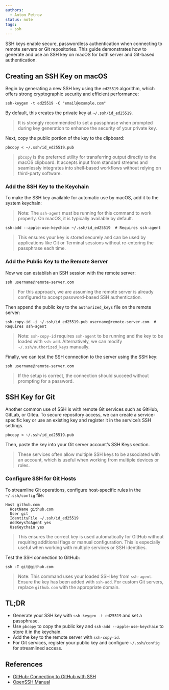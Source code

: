 ```yaml
---
authors:
  - Anton Petrov
status: note
tags:
  - ssh
---
```


SSH keys enable secure, passwordless authentication when connecting to remote servers or Git repositories. This guide demonstrates how to generate and use an SSH key on macOS for both server and Git-based authentication.

## Creating an SSH Key on macOS

Begin by generating a new SSH key using the `ed25519` algorithm, which offers strong cryptographic security and efficient performance:

```shell
ssh-keygen -t ed25519 -C "email@example.com"
```

By default, this creates the private key at `~/.ssh/id_ed25519`.

> It is strongly recommended to set a passphrase when prompted during key generation to enhance the security of your private key.

Next, copy the public portion of the key to the clipboard:

```shell
pbcopy < ~/.ssh/id_ed25519.pub
```

> `pbcopy` is the preferred utility for transferring output directly to the macOS clipboard. It accepts input from standard streams and seamlessly integrates into shell-based workflows without relying on third-party software.

### Add the SSH Key to the Keychain

To make the SSH key available for automatic use by macOS, add it to the system keychain:

> Note: The `ssh-agent` must be running for this command to work properly. On macOS, it is typically available by default.

```shell
ssh-add --apple-use-keychain ~/.ssh/id_ed25519  # Requires ssh-agent
```

> This ensures your key is stored securely and can be used by applications like Git or Terminal sessions without re-entering the passphrase each time.

### Add the Public Key to the Remote Server

Now we can establish an SSH session with the remote server:

```shell
ssh username@remote-server.com
```

> For this approach, we are assuming the remote server is already configured to accept password-based SSH authentication.

Then append the public key to the `authorized_keys` file on the remote server:

```shell
ssh-copy-id -i ~/.ssh/id_ed25519.pub username@remote-server.com  # Requires ssh-agent
```

> Note: `ssh-copy-id` requires `ssh-agent` to be running and the key to be loaded with `ssh-add`. Alternatively, we can modify `~/.ssh/authorized_keys` manually.

Finally, we can test the SSH connection to the server using the SSH key:

```shell
ssh username@remote-server.com
```

> If the setup is correct, the connection should succeed without prompting for a password.

## SSH Key for Git

Another common use of SSH is with remote Git services such as GitHub, GitLab, or Gitea. To secure repository access, we can create a service-specific key or use an existing key and register it in the service’s SSH settings.

```shell
pbcopy < ~/.ssh/id_ed25519.pub
```

Then, paste the key into your Git server account’s SSH Keys section.

> These services often allow multiple SSH keys to be associated with an account, which is useful when working from multiple devices or roles.

### Configure SSH for Git Hosts

To streamline Git operations, configure host-specific rules in the `~/.ssh/config` file:

```config
Host github.com
  HostName github.com
  User git
  IdentityFile ~/.ssh/id_ed25519
  AddKeysToAgent yes
  UseKeychain yes
```

> This ensures the correct key is used automatically for GitHub without requiring additional flags or manual configuration. This is especially useful when working with multiple services or SSH identities.

Test the SSH connection to GitHub:

```shell
ssh -T git@github.com
```

> Note: This command uses your loaded SSH key from `ssh-agent`. Ensure the key has been added with `ssh-add`. For custom Git servers, replace `github.com` with the appropriate domain.

## TL;DR

- Generate your SSH key with `ssh-keygen -t ed25519` and set a passphrase.
- Use `pbcopy` to copy the public key and `ssh-add --apple-use-keychain` to store it in the keychain.
- Add the key to the remote server with `ssh-copy-id`.
- For Git services, register your public key and configure `~/.ssh/config` for streamlined access.

## References

- [GitHub: Connecting to GitHub with SSH](https://docs.github.com/en/authentication/connecting-to-github-with-ssh)
- [OpenSSH Manual](https://man.openbsd.org/ssh-keygen)
